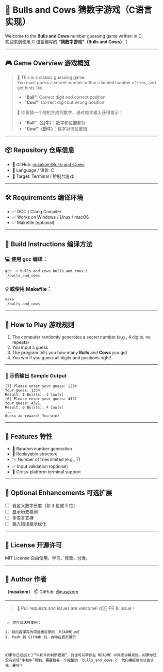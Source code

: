 # 🐂 Bulls and Cows 猜数字游戏（C语言实现）

Welcome to the **Bulls and Cows** number guessing game written in C.  
欢迎来到使用 C 语言编写的 **“猜数字游戏”（Bulls and Cows）**！

---

## 🎮 Game Overview 游戏概览

> 🧠 This is a classic guessing game:  
> You must guess a secret number within a limited number of tries, and get hints like:
> - **"Bull"**: Correct digit and correct position  
> - **"Cow"**: Correct digit but wrong position  
>
> 🧩 你要猜一个随机生成的数字，通过每次输入获得提示：
> - **"Bull"（公牛）**：数字和位置都对
> - **"Cow"（奶牛）**：数字对但位置错

---

## 📦 Repository 仓库信息

- 🔗 GitHub: [nusakom/Bulls-and-Cows](https://github.com/nusakom/Bulls-and-Cows)
- 📁 Language / 语言: C
- 🎯 Target: Terminal / 控制台游戏

---

## 🛠️ Requirements 编译环境

- ✅ GCC / Clang Compiler
- ✅ Works on Windows / Linux / macOS
- ✅ Makefile (optional)

---

## 🧰 Build Instructions 编译方法

### 💻 使用 gcc 编译：

```bash
gcc -o bulls_and_cows bulls_and_cows.c
./bulls_and_cows
````

### 💡 或使用 Makefile：

```bash
make
./bulls_and_cows
```

---

## 🚀 How to Play 游戏规则

1. The computer randomly generates a secret number (e.g., 4 digits, no repeats)
2. You input a guess
3. The program tells you how many **Bulls** and **Cows** you got
4. You win if you guess all digits and positions right!

---

### 🎯 示例输出 Sample Output

```text
[7] Please enter your guess: 1234
Your guess: 1234.
Result: 1 Bull(s), 2 Cow(s)
[6] Please enter your guess: 4321
Your guess: 4321.
Result: 0 Bull(s), 4 Cow(s)
...
Guess == reward! You win!
```

---

## 🌟 Features 特性

* 🎲 Random number generation
* 🔄 Replayable structure
* 📉 Number of tries limited (e.g., 7)
* ✅ Input validation (optional)
* 🧹 Cross-platform terminal support

---

## 📌 Optional Enhancements 可选扩展

* [ ] 自定义数字长度（如 3 位或 5 位）
* [ ] 显示历史猜测
* [ ] 多语言支持
* [ ] 输入错误提示优化

---

## 📜 License 开源许可

MIT License
自由使用、学习、修改、分发。

---

## 👤 Author 作者

**（nusakom）**
📫 GitHub: [@nusakom](https://github.com/nusakom)

---

> 🤝 Pull requests and issues are welcome! 欢迎 PR 和 Issue！

```

 ✅ 你可以这样使用：

1. 将内容保存为项目根目录的 `README.md`
2. Push 到 GitHub 后，自动在首页展示



如果你已经加上了“牛和牛的判断逻辑”，我也可以帮你在 README 中详细讲解规则。如果你还没有实现“牛和牛”机制，需要我补一个完整的 `bulls_and_cows.c` 代码模板也可以告诉我。要吗？
```

